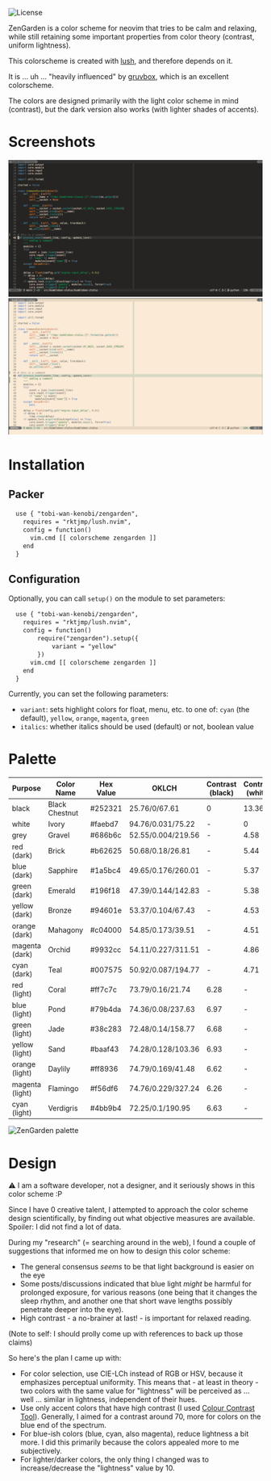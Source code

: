 ![License](https://img.shields.io/github/license/tobi-wan-kenobi/zengarden)

ZenGarden is a color scheme for neovim that tries to be
calm and relaxing, while still retaining some important properties
from color theory (contrast, uniform lightness).

This colorscheme is created with [lush](https://github.com/rktjmp/lush.nvim),
and therefore depends on it.

It is ... uh ... "heavily influenced" by [gruvbox](https://github.com/morhetz/gruvbox), which
is an excellent colorscheme.

The colors are designed primarily with the light color scheme in mind (contrast), but the dark
version also works (with lighter shades of accents).

# Screenshots

![ZenGarden Dark](images/zengarden_dark.png)
![ZenGarden Light](images/zengarden_light.png)

# Installation

## Packer

```
  use { "tobi-wan-kenobi/zengarden",
    requires = "rktjmp/lush.nvim",
    config = function()
      vim.cmd [[ colorscheme zengarden ]]
    end
  }
```

## Configuration

Optionally, you can call `setup()` on the module to set parameters:

```
  use { "tobi-wan-kenobi/zengarden",
    requires = "rktjmp/lush.nvim",
    config = function()
        require("zengarden").setup({
            variant = "yellow"
        })
      vim.cmd [[ colorscheme zengarden ]]
    end
  }
```

Currently, you can set the following parameters:

* `variant`: sets highlight colors for float, menu, etc. to one of: `cyan` (the default),
    `yellow`, `orange`, `magenta`, `green`
* `italics`: whether italics should be used (default) or not, boolean value

# Palette

| Purpose         | Color Name | Hex Value | OKLCH | Contrast (black) | Contrast (white) |
| --------------- | ---------- | --------- | --- | ---------------- | ---------------- |
| black           | Black Chestnut | #252321 | 25.76/0/67.61          | 0     | 13.36 |
| white           | Ivory      | #faebd7   | 94.76/0.031/75.22  | - | 0     |
| grey            | Gravel     | #686b6c   | 52.55/0.004/219.56 | - | 4.58  |
| red (dark)      | Brick      | #b62625   | 50.68/0.18/26.81 | - | 5.44 |
| blue (dark)     | Sapphire   | #1a5bc4   | 49.65/0.176/260.01 | - | 5.37 |
| green (dark)    | Emerald    | #196f18   | 47.39/0.144/142.83 | - | 5.38 |
| yellow (dark)   | Bronze     | #94601e   | 53.37/0.104/67.43 | - | 4.53 |
| orange (dark)   | Mahagony   | #c04000   | 54.85/0.173/39.51 | - | 4.51 |
| magenta (dark)  | Orchid     | #9932cc   | 54.11/0.227/311.51 | - | 4.86 |
| cyan (dark)     | Teal       | #007575   | 50.92/0.087/194.77 | - | 4.71 |
| red (light)     | Coral      | #ff7c7c   | 73.79/0.16/21.74   | 6.28 | - |
| blue (light)    | Pond       | #79b4da   | 74.36/0.08/237.63  | 6.97 | - |
| green (light)   | Jade       | #38c283   | 72.48/0.14/158.77  | 6.68 | - |
| yellow (light)  | Sand       | #baaf43   | 74.28/0.128/103.36 | 6.93 | - |
| orange (light)  | Daylily    | #ff8936   | 74.79/0.169/41.48  | 6.62 | - |
| magenta (light) | Flamingo   | #f56df6   | 74.76/0.229/327.24 | 6.26 | - |
| cyan (light)    | Verdigris  | #4bb9b4   | 72.25/0.1/190.95 | 6.63 | - |


![ZenGarden palette](images/zengarden_palette.png)

# Design

:warning: I am a software developer, not a designer, and it seriously
shows in this color scheme :P

Since I have 0 creative talent, I attempted to approach the color scheme design scientifically,
by finding out what objective measures are available. Spoiler: I did not find a lot of data.

During my "research" (= searching around in the web), I found a couple of suggestions
that informed me on how to design this color scheme:

* The general consensus *seems* to be that light background is easier on the eye
* Some posts/discussions indicated that blue light *might* be harmful for prolonged exposure,
  for various reasons (one being that it changes the sleep rhythm, and another one that short
  wave lengths possibly penetrate deeper into the eye).
* High contrast - a no-brainer at last! - is important for relaxed reading.

(Note to self: I should prolly come up with references to back up those claims)

So here's the plan I came up with:

* For color selection, use CIE-LCh instead of RGB or HSV, because it emphasizes perceptual
  uniformity. This means that - at least in theory - two colors with the same value for "lightness"
  will be perceived as ... well ... similar in lightness, independent of their hues.
* Use only accent colors that have high contrast (I used [Colour Contrast Tool](https://cliambrown.com/contrast/)).
  Generally, I aimed for a contrast around 70, more for colors on the blue end of the spectrum.
* For blue-ish colors (blue, cyan, also magenta), reduce lightness a bit more. I did this primarily
  because the colors appealed more to me subjectively.
* For lighter/darker colors, the only thing I changed was to increase/decrease the "lightness" value by 10.
